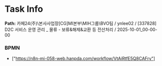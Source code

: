 # Task Info

**Path:** 카페24(주)\본사사업장\[CG]MI본부\MIH그룹\BVO팀 / ynlee02 / [337828] D2C 서비스 운영 관리 _ 물류 - 보류&해제&교환 등 전산처리 / 2025-10-01_00-00-00

### BPMN
- ["https://n8n-mi-058-web.hanpda.com/workflow/VtAiRtfE5Q8CAFry"]

